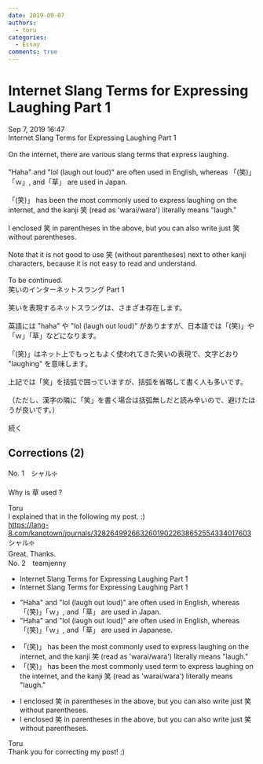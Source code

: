 ```yaml
---
date: 2019-09-07
authors:
  - toru
categories:
  - Essay
comments: true
---
```


# Internet Slang Terms for Expressing Laughing Part 1
<div class="date">Sep 7, 2019 16:47</div>
<div id="post"><div id="body_show_ori">
Internet Slang Terms for Expressing Laughing Part 1<br/><br/>On the internet, there are various slang terms that express laughing.<br/><br/>"Haha" and "lol (laugh out loud)" are often used in English, whereas 「(笑)」「ｗ」, and「草」 are used in Japan.<br/><br/>「(笑)」 has been the most commonly used to express laughing on the internet, and the kanji 笑 (read as 'warai/wara') literally means "laugh."<br/><br/>I enclosed 笑 in parentheses in the above, but you can also write just 笑 without parentheses.<br/><br/>Note that it is not good to use 笑 (without parentheses) next to other kanji characters, because it is not easy to read and understand.<br/><br/>To be continued.
</div></div>

<!-- more -->

<div id="post_ja"><div id="body_show_mo">
笑いのインターネットスラング Part 1<br/><br/>笑いを表現するネットスラングは、さまざま存在します。<br/><br/>英語には "haha" や "lol (laugh out loud)" がありますが、日本語では「(笑)」や「ｗ」「草」などになります。<br/><br/>「(笑)」はネット上でもっともよく使われてきた笑いの表現で、文字どおり "laughing" を意味します。<br/><br/>上記では「笑」を括弧で囲っていますが、括弧を省略して書く人も多いです。<br/><br/>（ただし、漢字の隣に「笑」を書く場合は括弧無しだと読み辛いので、避けたほうが良いです。）<br/><br/>続く
</div></div>

## Corrections (2)
<div id="block"><div class="first_name"> No. 1　<span class="just_name">シャル❇️</span></div><div id="block2">
<p class="comment_small">
 Why is 草 used ?
</p>

</div><div class="name"><span class="just_name">Toru</span><br>
I explained that in the following my post. :)<br/><a href="https://lang-8.com/kanotown/journals/32826499266326019022638652554334017603" target="_blank">https://lang-8.com/kanotown/journals/32826499266326019022638652554334017603</a>
</div>
<div class="name"><span class="just_name">シャル❇️</span><br>
Great. Thanks.
</div>
</div>
<div id="block"><div class="first_name"> No. 2　<span class="just_name">teamjenny</span></div><div id="block2">
<ul class="correction_field">
<li class="incorrect">Internet Slang Terms for Expressing Laughing Part 1</li>
<li class="corrected correct">
Internet Slang Terms for Expressing Laughing Part 1
</li>
</ul>
<ul class="correction_field">
<li class="incorrect">"Haha" and "lol (laugh out loud)" are often used in English, whereas 「(笑)」「ｗ」, and「草」 are used in Japan.</li>
<li class="corrected correct">
"Haha" and "lol (laugh out loud)" are often used in English, whereas 「(笑)」「ｗ」, and「草」 are used in Japan<span class="f_blue">ese</span>.
</li>
</ul>
<ul class="correction_field">
<li class="incorrect">「(笑)」 has been the most commonly used to express laughing on the internet, and the kanji 笑 (read as 'warai/wara') literally means "laugh."</li>
<li class="corrected correct">
「(笑)」 has been the most commonly used <span class="f_blue">term</span> to express laughing on the internet, and the kanji 笑 (read as 'warai/wara') literally means "laugh."
</li>
</ul>
<ul class="correction_field">
<li class="incorrect">I enclosed 笑 in parentheses in the above, but you can also write just 笑 without parentheses.</li>
<li class="corrected correct">
I enclosed 笑 in parentheses<span class="f_blue"><span class="sline"> in the</span></span> above, but you can also write <span class="f_blue"><span class="sline">just</span></span> 笑 without parentheses.
</li>
</ul>
</div><div class="name"><span class="just_name">Toru</span><br>
Thank you for correcting my post! :)
</div>
</div>
